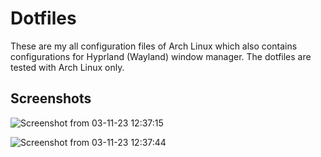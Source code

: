 # Dotfiles
These are my all configuration files of Arch Linux which also contains configurations for Hyprland (Wayland) window manager. The dotfiles are tested with Arch Linux only.

## Screenshots
![Screenshot from 03-11-23 12:37:15](https://github.com/surajkarki66/MediLeaf_backend/assets/50628520/e515aff0-1757-4822-9134-1fdd6e597fef)


![Screenshot from 03-11-23 12:37:44](https://github.com/surajkarki66/MediLeaf_backend/assets/50628520/2a73caf6-8750-4162-b206-117a14c8aa12)
